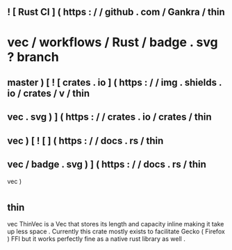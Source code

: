 !
[
Rust
CI
]
(
https
:
/
/
github
.
com
/
Gankra
/
thin
-
vec
/
workflows
/
Rust
/
badge
.
svg
?
branch
=
master
)
[
!
[
crates
.
io
]
(
https
:
/
/
img
.
shields
.
io
/
crates
/
v
/
thin
-
vec
.
svg
)
]
(
https
:
/
/
crates
.
io
/
crates
/
thin
-
vec
)
[
!
[
]
(
https
:
/
/
docs
.
rs
/
thin
-
vec
/
badge
.
svg
)
]
(
https
:
/
/
docs
.
rs
/
thin
-
vec
)
#
thin
-
vec
ThinVec
is
a
Vec
that
stores
its
length
and
capacity
inline
making
it
take
up
less
space
.
Currently
this
crate
mostly
exists
to
facilitate
Gecko
(
Firefox
)
FFI
but
it
works
perfectly
fine
as
a
native
rust
library
as
well
.
